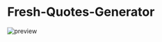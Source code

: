 # Fresh-Quotes-Generator

![preview](https://github.com/dayotech/Fresh-Quotes-Generator/assets/31493149/5b0144b4-c28f-40bb-9f9e-6a6a8fda67a6)
